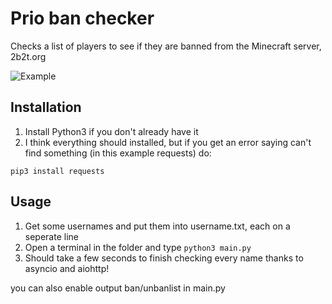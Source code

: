 # Prio ban checker
 Checks a list of players to see if they are banned from the Minecraft server, 2b2t.org

![Example](https://github.com/BGP0/Prio-ban-checker/blob/main/example.gif?raw=true)

## Installation

1. Install Python3 if you don't already have it
2. I think everything should installed, but if you get an error saying can't find something (in this example requests) do:
```
pip3 install requests
```
## Usage

1. Get some usernames and put them into username.txt, each on a seperate line
2. Open a terminal in the folder and type ```python3 main.py```
3. Should take a few seconds to finish checking every name thanks to asyncio and aiohttp!

you can also enable output ban/unbanlist in main.py

